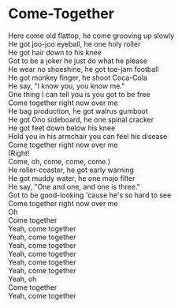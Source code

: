# Come-Together

Here come old flattop, he come grooving up slowly  
He got joo-joo eyeball, he one holy roller  
He got hair down to his knee  
Got to be a joker he just do what he please  
He wear no shoeshine, he got toe-jam football  
He got monkey finger, he shoot Coca-Cola  
He say, "I know you, you know me."  
One thing I can tell you is you got to be free  
Come together right now over me  
He bag production, he got walrus gumboot  
He got Ono sideboard, he one spinal cracker  
He got feet down below his knee  
Hold you in his armchair you can feel his disease  
Come together right now over me  
(Right!  
Come, oh, come, come, come.)  
He roller-coaster, he got early warning  
He got muddy water, he one mojo filter  
He say, "One and one, and one is three."  
Got to be good-looking 'cause he's so hard to see  
Come together right now over me  
Oh  
Come together  
Yeah, come together  
Yeah, come together  
Yeah, come together  
Yeah, come together  
Yeah, come together  
Yeah, come together  
Yeah, oh  
Come together  
Yeah, come together
